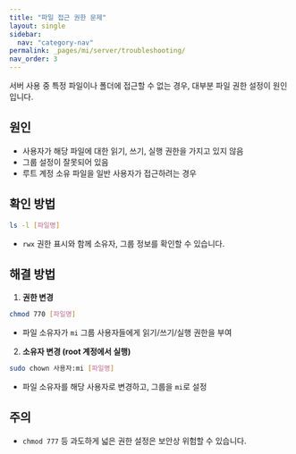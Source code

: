 ```yaml
---
title: "파일 접근 권한 문제"
layout: single
sidebar:
  nav: "category-nav"
permalink: _pages/mi/server/troubleshooting/
nav_order: 3
---
```



서버 사용 중 특정 파일이나 폴더에 접근할 수 없는 경우, 대부분 파일 권한 설정이 원인입니다.

## 원인

- 사용자가 해당 파일에 대한 읽기, 쓰기, 실행 권한을 가지고 있지 않음
- 그룹 설정이 잘못되어 있음
- 루트 계정 소유 파일을 일반 사용자가 접근하려는 경우

## 확인 방법

```bash
ls -l [파일명]
```

- `rwx` 권한 표시와 함께 소유자, 그룹 정보를 확인할 수 있습니다.

## 해결 방법

1. **권한 변경**

```bash
chmod 770 [파일명]
```

- 파일 소유자가 `mi` 그룹 사용자들에게 읽기/쓰기/실행 권한을 부여

2. **소유자 변경 (root 계정에서 실행)**

```bash
sudo chown 사용자:mi [파일명]
```

- 파일 소유자를 해당 사용자로 변경하고, 그룹을 `mi`로 설정

## 주의

- `chmod 777` 등 과도하게 넓은 권한 설정은 보안상 위험할 수 있습니다.

